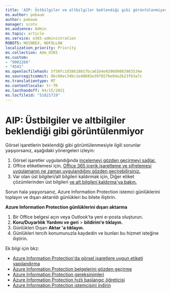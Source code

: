 ```yaml
---
title: 'AIP: Üstbilgiler ve altbilgiler beklendiği gibi görüntülenmiyor'
ms.author: pebaum
author: pebaum
manager: scotv
ms.audience: Admin
ms.topic: article
ms.service: o365-administration
ROBOTS: NOINDEX, NOFOLLOW
localization_priority: Priority
ms.collection: Adm_O365
ms.custom:
- "9002266"
- "4541"
ms.openlocfilehash: 5f50fc1d38618017bca61b4e9290d9893983534e
ms.sourcegitcommit: 8bc60ec34bc1e40685e3976576e04a2623f63a7c
ms.translationtype: MT
ms.contentlocale: tr-TR
ms.lasthandoff: 04/15/2021
ms.locfileid: "51821719"
---
```

# <a name="aip-headers-and-footers-not-displaying-as-expected"></a>AIP: Üstbilgiler ve altbilgiler beklendiği gibi görüntülenmiyor

Görsel işaretlerin beklendiği gibi görüntülenmesiyle ilgili sorunlar yaşıyorsanız, aşağıdaki yönergeleri izleyin:

1. Görsel işaretler uygulandığında [incelemeyi gözden geçirmeyi sağlar.](https://docs.microsoft.com/azure/information-protection/configure-policy-markings#when-visual-markings-are-applied)
2. Office etiketlemesi için, [Office 365 içerik işaretleme ve şifrelemesi uygulamanın ne zaman uygulandığını gözden geçirebilirsiniz.](https://docs.microsoft.com/microsoft-365/compliance/sensitivity-labels-office-apps#when-office-apps-apply-content-marking-and-encryption)
3. Var olan üst bilgileri/alt bilgileri kaldırmak için, Diğer etiket çözümlerinden üst bilgileri [ve alt bilgileri kaldırma'ya bakın.](https://docs.microsoft.com/azure/information-protection/rms-client/client-admin-guide-customizations#remove-headers-and-footers-from-other-labeling-solutions)

Sorun hala yaşıyorsanız, Azure Information Protection istemci günlüklerini toplayın ve dışarı aktarıldı günlükleri bu bilete iliştirin.

**Azure Information Protection günlüklerini dışarı aktarma**

1. Bir Office belgesi açın veya Outlook'ta yeni e-posta oluşturun.
2. **Koru/Duyarlılık Yardımı ve geri**  >  **bildirim'e tıklayın.**
3. Günlükleri Dışarı **Aktar 'a tıklayın.**
4. Günlükleri tercih konumunuzla kaydedin ve bunları bu hizmet isteğine iliştirin.

Ek bilgi için bkz:

- [Azure Information Protection'da görsel işaretlere uygun etiketi yapılandırma](https://docs.microsoft.com/azure/information-protection/configure-policy-markings)
- [Azure Information Protection belgelerini gözden geçirme](https://docs.microsoft.com/azure/information-protection/what-is-information-protection)
- [Azure Information Protection gereksinimleri](https://docs.microsoft.com/azure/information-protection/get-started/requirements)
- [Azure Information Protection hızlı başlangıç öğreticisi](https://docs.microsoft.com/azure/information-protection/get-started/infoprotect-quick-start-tutorial)
- [Azure Information Protection istemcisini indirin](https://www.microsoft.com/download/details.aspx?id=53018)
